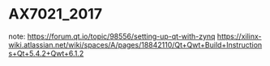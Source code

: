 # AX7021_2017



note:
https://forum.qt.io/topic/98556/setting-up-qt-with-zynq
https://xilinx-wiki.atlassian.net/wiki/spaces/A/pages/18842110/Qt+Qwt+Build+Instructions+Qt+5.4.2+Qwt+6.1.2
